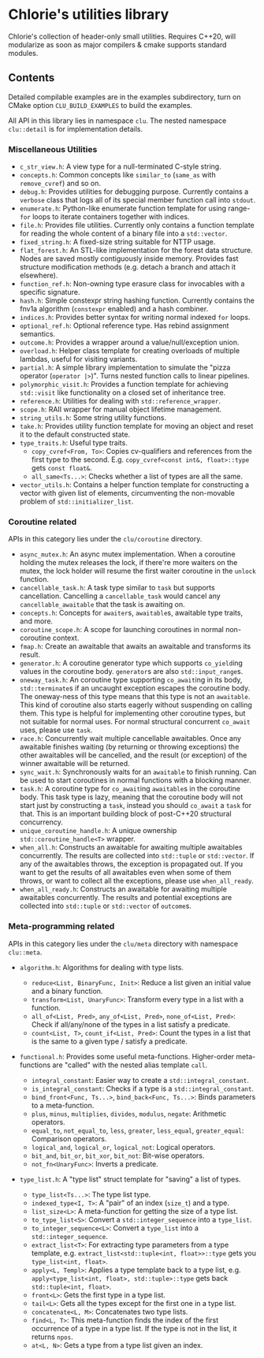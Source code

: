 # Chlorie's utilities library

Chlorie's collection of header-only small utilities. Requires C++20, will modularize as soon as major compilers & cmake supports standard modules.

## Contents

Detailed compilable examples are in the examples subdirectory, turn on CMake option `CLU_BUILD_EXAMPLES` to build the examples. 

All API in this library lies in namespace `clu`. The nested namespace `clu::detail` is for implementation details.

### Miscellaneous Utilities

- `c_str_view.h`: A view type for a null-terminated C-style string.
- `concepts.h`: Common concepts like `similar_to` (`same_as` with `remove_cvref`) and so on.
- `debug.h`: Provides utilities for debugging purpose. Currently contains a `verbose` class that logs all of its special member function call into `stdout`.
- `enumerate.h`: Python-like enumerate function template for using range-`for` loops to iterate containers together with indices.
- `file.h`: Provides file utilities. Currently only contains a function template for reading the whole content of a binary file into a `std::vector`.
- `fixed_string.h`: A fixed-size string suitable for NTTP usage.
- `flat_forest.h`: An STL-like implementation for the forest data structure. Nodes are saved mostly contiguously inside memory. Provides fast structure modification methods (e.g. detach a branch and attach it elsewhere).
- `function_ref.h`: Non-owning type erasure class for invocables with a specific signature.
- `hash.h`: Simple constexpr string hashing function. Currently contains the fnv1a algorithm (`constexpr` enabled) and a hash combiner.
- `indices.h`: Provides better syntax for writing normal indexed `for` loops.
- `optional_ref.h`: Optional reference type. Has rebind assignment semantics.
- `outcome.h`: Provides a wrapper around a value/null/exception union.
- `overload.h`: Helper class template for creating overloads of multiple lambdas, useful for visiting variants.
- `partial.h`: A simple library implementation to simulate the "pizza operator (`operator |>`)". Turns nested function calls to linear pipelines.
- `polymorphic_visit.h`: Provides a function template for achieving `std::visit` like functionality on a closed set of inheritance tree.
- `reference.h`: Utilities for dealing with `std::reference_wrapper`.
- `scope.h`: RAII wrapper for manual object lifetime management.
- `string_utils.h`: Some string utility functions.
- `take.h`: Provides utility function template for moving an object and reset it to the default constructed state.
- `type_traits.h`: Useful type traits.
    - `copy_cvref<From, To>`: Copies cv-qualifiers and references from the first type to the second. E.g. `copy_cvref<const int&, float>::type` gets `const float&`.
    - `all_same<Ts...>`: Checks whether a list of types are all the same.
- `vector_utils.h`: Contains a helper function template for constructing a vector with given list of elements, circumventing the non-movable problem of `std::initializer_list`.

### Coroutine related

APIs in this category lies under the `clu/coroutine` directory.

- `async_mutex.h`: An async mutex implementation. When a coroutine holding the mutex releases the lock, if there're more waiters on the mutex, the lock holder will resume the first waiter coroutine in the `unlock` function.
- `cancellable_task.h`: A task type similar to `task` but supports cancellation. Cancelling a `cancellable_task` would cancel any `cancellable_awaitable` that the task is awaiting on.
- `concepts.h`: Concepts for `awaiter`s, `awaitable`s, awaitable type traits, and more.
- `coroutine_scope.h`: A scope for launching coroutines in normal non-coroutine context.
- `fmap.h`: Create an awaitable that awaits an awaitable and transforms its result.
- `generator.h`: A coroutine generator type which supports `co_yield`ing values in the coroutine body. `generator`s are also `std::input_range`s.
- `oneway_task.h`: An coroutine type supporting `co_await`ing in its body, `std::terminate`s if an uncaught exception escapes the coroutine body. The oneway-ness of this type means that this type is not an `awaitable`. This kind of coroutine also starts eagerly without suspending on calling them. This type is helpful for implementing other coroutine types, but not suitable for normal uses. For normal structural concurrent `co_await` uses, please use `task`.
- `race.h`: Concurrently wait multiple cancellable awaitables. Once any awaitable finishes waiting (by returning or throwing exceptions) the other awaitables will be cancelled, and the result (or exception) of the winner awaitable will be returned.
- `sync_wait.h`: Synchronously waits for an `awaitable` to finish running. Can be used to start coroutines in normal functions with a blocking manner.
- `task.h`: A coroutine type for `co_await`ing `awaitable`s in the coroutine body. This task type is lazy, meaning that the coroutine body will not start just by constructing a `task`, instead you should `co_await` a `task` for that. This is an important building block of post-C++20 structural concurrency.
- `unique_coroutine_handle.h`: A unique ownership `std::coroutine_handle<T>` wrapper.
- `when_all.h`: Constructs an awaitable for awaiting multiple awaitables concurrently. The results are collected into `std::tuple` or `std::vector`. If any of the awaitables throws, the exception is propagated out. If you want to get the results of all awaitables even when some of them throws, or want to collect all the exceptions, please use `when_all_ready`.
- `when_all_ready.h`: Constructs an awaitable for awaiting multiple awaitables concurrently. The results and potential exceptions are collected into `std::tuple` or `std::vector` of `outcome`s.

### Meta-programming related

APIs in this category lies under the `clu/meta` directory with namespace `clu::meta`.

- `algorithm.h`: Algorithms for dealing with type lists.
    - `reduce<List, BinaryFunc, Init>`: Reduce a list given an initial value and a binary function.
    - `transform<List, UnaryFunc>`: Transform every type in a list with a function.
    - `all_of<List, Pred>`, `any_of<List, Pred>`, `none_of<List, Pred>`: Check if all/any/none of the types in a list satisfy a predicate.
    - `count<List, T>`, `count_if<List, Pred>`: Count the types in a list that is the same to a given type / satisfy a predicate.

- `functional.h`: Provides some useful meta-functions. Higher-order meta-functions are "called" with the nested alias template `call`.
    - `integral_constant`: Easier way to create a `std::integral_constant`.
    - `is_integral_constant`: Checks if a type is a `std::integral_constant`.
    - `bind_front<Func, Ts...>`, `bind_back<Func, Ts...>`: Binds parameters to a meta-function.
    - `plus`, `minus`, `multiplies`, `divides`, `modulus`, `negate`: Arithmetic operators.
    - `equal_to`, `not_equal_to`, `less`, `greater`, `less_equal`, `greater_equal`: Comparison operators.
    - `logical_and`, `logical_or`, `logical_not`: Logical operators.
    - `bit_and`, `bit_or`, `bit_xor`, `bit_not`: Bit-wise operators.
    - `not_fn<UnaryFunc>`: Inverts a predicate.

- `type_list.h`: A "type list" struct template for "saving" a list of types.
    - `type_list<Ts...>`: The type list type.
    - `indexed_type<I, T>`: A "pair" of an index (`size_t`) and a type.
    - `list_size<L>`: A meta-function for getting the size of a type list.
    - `to_type_list<S>`: Convert a `std::integer_sequence` into a `type_list`.
    - `to_integer_sequence<L>`: Convert a `type_list` into a `std::integer_sequence`.
    - `extract_list<T>`: For extracting type parameters from a type template, e.g. `extract_list<std::tuple<int, float>>::type` gets you `type_list<int, float>`.
    - `apply<L, Templ>`: Applies a type template back to a type list, e.g. `apply<type_list<int, float>, std::tuple>::type` gets back `std::tuple<int, float>`.
    - `front<L>`: Gets the first type in a type list.
    - `tail<L>`: Gets all the types except for the first one in a type list. 
    - `concatenate<L, M>`: Concatenates two type lists.
    - `find<L, T>`: This meta-function finds the index of the first occurrence of a type in a type list. If the type is not in the list, it returns `npos`.
    - `at<L, N>`: Gets a type from a type list given an index.


